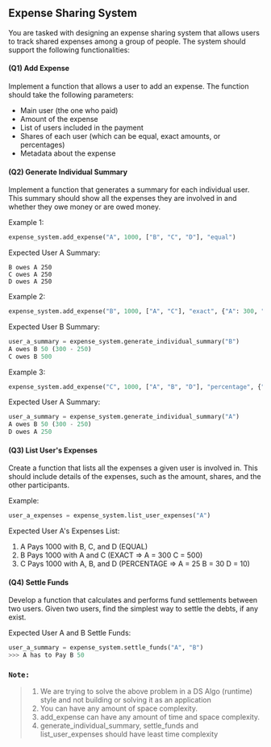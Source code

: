 ## Expense Sharing System

You are tasked with designing an expense sharing system that allows users to track shared expenses among a group of people. The system should support the following functionalities:

#### (Q1) Add Expense

Implement a function that allows a user to add an expense. The function should take the following parameters:

- Main user (the one who paid)
- Amount of the expense
- List of users included in the payment
- Shares of each user (which can be equal, exact amounts, or percentages)
- Metadata about the expense


#### (Q2) Generate Individual Summary

Implement a function that generates a summary for each individual user. This summary should show all the expenses they are involved in and whether they owe money or are owed money.

Example 1: 
```python
expense_system.add_expense("A", 1000, ["B", "C", "D"], "equal")
```
Expected User A Summary:
```
B owes A 250
C owes A 250
D owes A 250
```

Example 2:
```python
expense_system.add_expense("B", 1000, ["A", "C"], "exact", {"A": 300, "C": 500})
```
Expected User B Summary:

```python
user_a_summary = expense_system.generate_individual_summary("B")
A owes B 50 (300 - 250)
C owes B 500
```

Example 3:
```python
expense_system.add_expense("C", 1000, ["A", "B", "D"], "percentage", {"A": 25, "B": 30, "D": 10})
```
Expected User A Summary:
```python
user_a_summary = expense_system.generate_individual_summary("A")
A owes B 50 (300 - 250)
D owes A 250
```

#### (Q3) List User's Expenses

Create a function that lists all the expenses a given user is involved in. This should include details of the expenses, such as the amount, shares, and the other participants.

Example:
```python
user_a_expenses = expense_system.list_user_expenses("A")
```
Expected User A's Expenses List:
1. A Pays 1000 with B, C, and D (EQUAL)
2. B Pays 1000 with A and C (EXACT => A = 300 C = 500)
3. C Pays 1000 with A, B, and D (PERCENTAGE => A = 25 B = 30 D = 10)


#### (Q4) Settle Funds

Develop a function that calculates and performs fund settlements between two users. Given two users, find the simplest way to settle the debts, if any exist.

Expected User A and B Settle Funds:
```python
user_a_summary = expense_system.settle_funds("A", "B")
>>> A has to Pay B 50
```


### `Note:`
> 1. We are trying to solve the above problem in a DS Algo (runtime) style and not building or solving it as an application
> 2. You can have any amount of space complexity.
> 3. add_expense can have any amount of time and space complexity.
> 4. generate_individual_summary, settle_funds and list_user_expenses should have least time complexity
